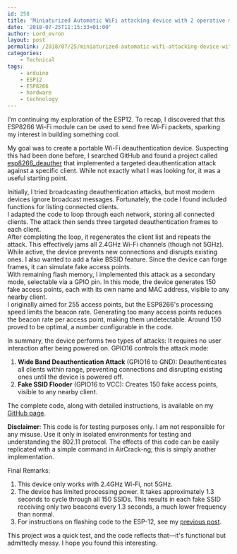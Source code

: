 ```yaml
---
id: 258
title: 'Miniaturized Automatic WiFi attacking device with 2 operative modes'
date: '2018-07-25T11:15:33+01:00'
author: Lord_evron
layout: post
permalink: /2018/07/25/miniaturized-automatic-wifi-attacking-device-with-2-operative-modes/
categories:
    - Technical
tags:
    - arduino
    - ESP12
    - ESP8266
    - hardware
    - technology
---
```


I'm continuing my exploration of the ESP12. To recap, I discovered that this ESP8266 Wi-Fi module can be used to send free Wi-Fi packets, 
sparking my interest in building something cool.

My goal was to create a portable Wi-Fi deauthentication device.  Suspecting this had been done before, 
I searched GitHub and found a project called [esp8266_deauther](https://github.com/spacehuhn/esp8266_deauther) that implemented a 
targeted deauthentication attack against a specific client.  While not exactly what I was looking for, it was a useful starting point.

Initially, I tried broadcasting deauthentication attacks, but most modern devices ignore broadcast messages. 
Fortunately, the code I found included functions for listing connected clients.  
I adapted the code to loop through each network, storing all connected clients. The attack then sends three targeted deauthentication frames to each client.  
After completing the loop, it regenerates the client list and repeats the attack. This effectively jams all 2.4GHz Wi-Fi channels (though not 5GHz).  
While active, the device prevents new connections and disrupts existing ones.
I also wanted to add a fake BSSID feature.  Since the device can forge frames, it can simulate fake access points.  
With remaining flash memory, I implemented this attack as a secondary mode, selectable via a GPIO pin. 
In this mode, the device generates 150 fake access points, each with its own name and MAC address, visible to any nearby client.  
I originally aimed for 255 access points, but the ESP8266's processing speed limits the beacon rate. 
Generating too many access points reduces the beacon rate per access point, making them undetectable. 
Around 150 proved to be optimal, a number configurable in the code.

In summary, the device performs two types of attacks: It requires no user interaction after being powered on. GPIO16 controls the attack mode:

1. **Wide Band Deauthentication Attack** (GPIO16 to GND): Deauthenticates all clients within range, preventing connections and 
disrupting existing ones until the device is powered off.
2. **Fake SSID Flooder** (GPIO16 to VCC): Creates 150 fake access points, visible to any nearby client.


The complete code, along with detailed instructions, is available on my [GitHub page](https://github.com/LordEvron/ESP_wifi_fun).

**Disclaimer**: This code is for testing purposes only. I am not responsible for any misuse. Use it only in isolated environments for testing and understanding the 802.11 protocol. The effects of this code can be easily replicated with a simple command in AirCrack-ng; this is simply another implementation.


Final Remarks:

1. This device only works with 2.4GHz Wi-Fi, not 5GHz.
2. The device has limited processing power. It takes approximately 1.3 seconds to cycle through all 150 SSIDs. 
This results in each fake SSID receiving only two beacons every 1.3 seconds, a much lower frequency than normal.
3. For instructions on flashing code to the ESP-12, see my [previous post](/2018/02/08/flash-code-to-esp8266-esp-12-module-step-by-step-guide/).

This project was a quick test, and the code reflects that—it's functional but admittedly messy.  I hope you found this interesting.
